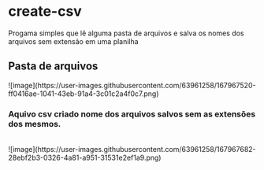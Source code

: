 # create-csv
Progama simples que lê alguma pasta de arquivos e salva os nomes dos arquivos sem extensão em uma planilha</br>
<h2>Pasta de arquivos</h2>
![image](https://user-images.githubusercontent.com/63961258/167967520-ff0416ae-1041-43eb-91a4-3c01c2a4f0c7.png)</br>
<h3>Aquivo csv criado nome dos arquivos salvos sem as extensões dos mesmos.</h3> </br>
![image](https://user-images.githubusercontent.com/63961258/167967682-28ebf2b3-0326-4a81-a951-31531e2ef1a9.png)
